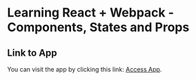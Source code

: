 # Learning React + Webpack - Components, States and Props

## Link to App
You can visit the app by clicking this link: [Access App](https://reluviaris-huntweb-react.herokuapp.com/).